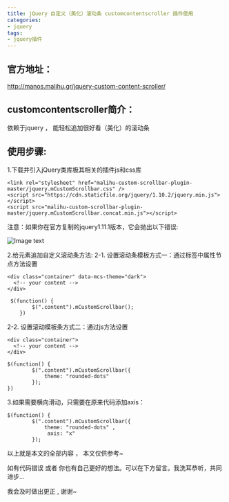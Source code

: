 ```yaml
---
title: jQuery 自定义（美化）滚动条 customcontentscroller 插件使用
categories:
- jquery
tags:
- jquery插件
---
```


## 官方地址：
http://manos.malihu.gr/jquery-custom-content-scroller/

## customcontentscroller简介：
依赖于jquery ， 能轻松追加很好看（美化）的滚动条


## 使用步骤:
1.下载并引入jQuery类库极其相关的插件js和css库
```
<link rel="stylesheet" href="malihu-custom-scrollbar-plugin-master/jquery.mCustomScrollbar.css" />
<script src="https://cdn.staticfile.org/jquery/1.10.2/jquery.min.js"></script>
<script src="malihu-custom-scrollbar-plugin-master/jquery.mCustomScrollbar.concat.min.js"></script>
```
注意：如果你在官方复制的jquery1.11.1版本，它会抛出以下错误:

![Image text](https://s1.ax1x.com/2020/04/19/JuWef0.png)

2.给元素追加自定义滚动条方法:
  2-1. 设置滚动条模板方式一：通过标签中属性节点方法设置
```
<div class="container" data-mcs-theme="dark">
  <!-- your content -->
</div>

 $(function() {
        $(".content").mCustomScrollbar();
    })
```
  2-2. 设置滚动模板条方式二：通过js方法设置
```
<div class="container">
  <!-- your content -->
</div>

$(function() {
        $(".content").mCustomScrollbar({
            theme: "rounded-dots"
        });
})

```

3.如果需要横向滑动，只需要在原来代码添加axis：
```
$(function() {
        $(".content").mCustomScrollbar({
            theme: "rounded-dots" , 
             axis: "x"
        });
```


以上就是本文的全部内容 ， 本文仅供参考~

如有代码错误 或者 你也有自己更好的想法。可以在下方留言。我洗耳恭听，共同进步...

我会及时做出更正 , 谢谢~


